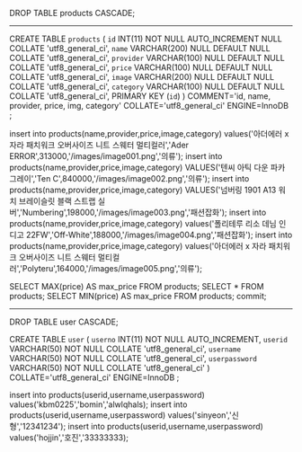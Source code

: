 DROP TABLE products CASCADE;

---

CREATE TABLE `products` (
   `id` INT(11) NOT NULL AUTO_INCREMENT NULL COLLATE 'utf8_general_ci',
   `name` VARCHAR(200) NULL DEFAULT NULL COLLATE 'utf8_general_ci',
   `provider` VARCHAR(100) NULL DEFAULT NULL COLLATE 'utf8_general_ci',
   `price` VARCHAR(100) NULL DEFAULT NULL COLLATE 'utf8_general_ci',
   `image` VARCHAR(200) NULL DEFAULT NULL COLLATE 'utf8_general_ci',
   `category` VARCHAR(100) NULL DEFAULT NULL COLLATE 'utf8_general_ci',
   PRIMARY KEY (`id`)
)
COMMENT='id, name, provider, price, img, category'
COLLATE='utf8_general_ci'
ENGINE=InnoDB
;

insert into products(name,provider,price,image,category) values('아더에러 x 자라 패치워크 오버사이즈 니트 스웨터 멀티컬러','Ader ERROR',313000,'/images/image001.png','의류');
insert into products(name,provider,price,image,category) VALUES('텐씨 아틱 다운 파카 그레이','Ten C',840000,'/images/image002.png','의류');
insert into products(name,provider,price,image,category) VALUES('넘버링 1901 A13 워치 브레이슬릿 블랙 스트랩 실버','Numbering',198000,'/images/image003.png','패션잡화');
insert into products(name,provider,price,image,category) values('폴리테루 리소 데님 인디고 22FW','Off-White',188000,'/images/image004.png','패션잡화');
insert into products(name,provider,price,image,category) values('아더에러 x 자라 패치워크 오버사이즈 니트 스웨터 멀티컬러','Polyteru',164000,'/images/image005.png','의류');


SELECT MAX(price) AS max_price FROM products;
SELECT * FROM products;
SELECT MIN(price) AS max_price FROM products;
commit;

---


DROP TABLE user CASCADE;


CREATE TABLE `user` (
	`userno` INT(11) NOT NULL AUTO_INCREMENT,
	`userid` VARCHAR(50) NOT NULL COLLATE 'utf8_general_ci',
	`username` VARCHAR(50) NOT NULL COLLATE 'utf8_general_ci',
	`userpassword` VARCHAR(50) NOT NULL COLLATE 'utf8_general_ci'
)
COLLATE='utf8_general_ci'
ENGINE=InnoDB
;

insert into products(userid,username,userpassword) values('kbm0225','bomin','alwlqhals);
insert into products(userid,username,userpassword) values('sinyeon','신형','12341234');
insert into products(userid,username,userpassword) values('hojjin','호진','33333333);